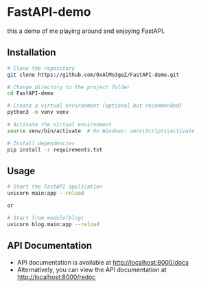 # FastAPI-demo

this a demo of me playing around and enjoying FastAPI.

## Installation

```bash
# Clone the repository
git clone https://github.com/0xAlMo3geZ/FastAPI-demo.git

# Change directory to the project folder
cd FastAPI-demo

# Create a virtual environment (optional but recommended)
python3 -m venv venv

# Activate the virtual environment
source venv/bin/activate  # On Windows: venv\Scripts\activate

# Install dependencies
pip install -r requirements.txt
```

## Usage

```bash
# Start the FastAPI application
uvicorn main:app --reload

or

# Start from module(blog)
uvicorn blog.main:app --reload
```

## API Documentation

- API documentation is available at [http://localhost:8000/docs](http://localhost:8000/docs)
- Alternatively, you can view the API documentation at [http://localhost:8000/redoc](http://localhost:8000/redoc)
